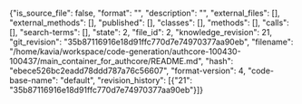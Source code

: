 {"is_source_file": false, "format": "", "description": "", "external_files": [], "external_methods": [], "published": [], "classes": [], "methods": [], "calls": [], "search-terms": [], "state": 2, "file_id": 2, "knowledge_revision": 21, "git_revision": "35b87116916e18d91ffc770d7e74970377aa90eb", "filename": "/home/kavia/workspace/code-generation/authcore-100430-100437/main_container_for_authcore/README.md", "hash": "ebece526bc2eadd78ddd787a76c56607", "format-version": 4, "code-base-name": "default", "revision_history": [{"21": "35b87116916e18d91ffc770d7e74970377aa90eb"}]}